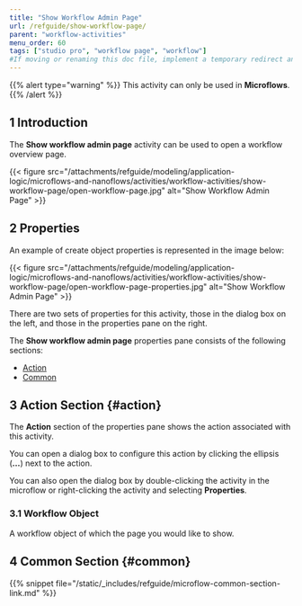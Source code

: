```yaml
---
title: "Show Workflow Admin Page"
url: /refguide/show-workflow-page/
parent: "workflow-activities"
menu_order: 60
tags: ["studio pro", "workflow page", "workflow"]
#If moving or renaming this doc file, implement a temporary redirect and let the respective team know they should update the URL in the product. See Mapping to Products for more details.
---
```


{{% alert type="warning" %}}
This activity can only be used in **Microflows**.
{{% /alert %}}

## 1 Introduction

The **Show workflow admin page** activity can be used to open a workflow overview page. 

{{< figure src="/attachments/refguide/modeling/application-logic/microflows-and-nanoflows/activities/workflow-activities/show-workflow-page/open-workflow-page.jpg" alt="Show Workflow Admin Page" >}}

## 2 Properties

An example of create object properties is represented in the image below:

{{< figure src="/attachments/refguide/modeling/application-logic/microflows-and-nanoflows/activities/workflow-activities/show-workflow-page/open-workflow-page-properties.jpg" alt="Show Workflow Admin Page" >}}

There are two sets of properties for this activity, those in the dialog box on the left, and those in the properties pane on the right.

The **Show workflow admin page** properties pane consists of the following sections:

* [Action](#action)
* [Common](#common)

## 3 Action Section {#action}

The **Action** section of the properties pane shows the action associated with this activity.

You can open a dialog box to configure this action by clicking the ellipsis (**…**) next to the action.

You can also open the dialog box by double-clicking the activity in the microflow or right-clicking the activity and selecting **Properties**.

### 3.1 Workflow Object

A workflow object of which the page you would like to show.

## 4 Common Section {#common}

{{% snippet file="/static/_includes/refguide/microflow-common-section-link.md" %}}
